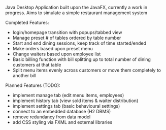 Java Desktop Application built upon the JavaFX, currently a work in progress.
Aims to simulate a simple restaurant management system

Completed Features:
- login/homepage transition with popups/tabbed view 
- Manage preset # of tables ordered by table number
- Start and end dining sessions, keep track of time started/ended
- Make orders based upon preset menu
- Change waiters based upon employee list
- Basic billing function with bill splitting up to total number of dining customers at that table
- Split menu items evenly across customers or move them completely to another bill

Planned Features (TODO):
- implement manage tab (edit menu items, employees)
- implement history tab (view sold items & waiter distribution)
- implement settings tab (basic behavioural settings)
- connect to an embedded database (H2 DBMS)
- remove redundancy from data model
- add CSS styling via FXML and external libraries 
